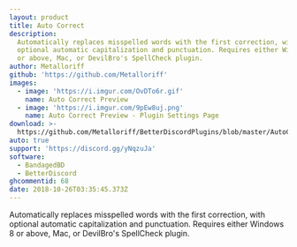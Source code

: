 ```yaml
---
layout: product
title: Auto Correct
description:
  Automatically replaces misspelled words with the first correction, with
  optional automatic capitalization and punctuation. Requires either Windows 8
  or above, Mac, or DevilBro's SpellCheck plugin.
author: Metalloriff
github: 'https://github.com/Metalloriff'
images:
  - image: 'https://i.imgur.com/OvDTo6r.gif'
    name: Auto Correct Preview
  - image: 'https://i.imgur.com/9pEw8uj.png'
    name: Auto Correct Preview - Plugin Settings Page
download: >-
  https://github.com/Metalloriff/BetterDiscordPlugins/blob/master/AutoCorrect.plugin.js
auto: true
support: 'https://discord.gg/yNqzuJa'
software:
  - BandagedBD
  - BetterDiscord
ghcommentid: 68
date: 2018-10-26T03:35:45.373Z
---
```

Automatically replaces misspelled words with the first correction, with optional automatic capitalization and punctuation. Requires either Windows 8 or above, Mac, or DevilBro's SpellCheck plugin.